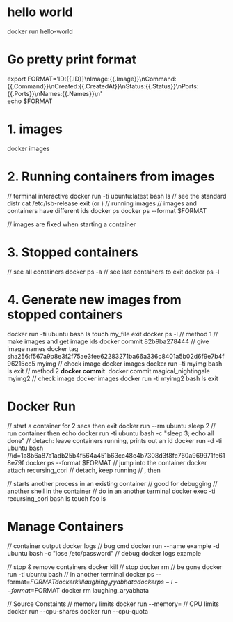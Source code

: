 # hello world
docker run hello-world

# Go pretty print format
export FORMAT='ID:{{.ID}}\nImage:{{.Image}}\nCommand:{{.Command}}\nCreated:{{.CreatedAt}}\nStatus:{{.Status}}\nPorts:{{.Ports}}\nNames:{{.Names}}\n'
<br> echo $FORMAT

# 1. images
docker images

# 2. Running containers from images
// terminal interactive
docker run -ti ubuntu:latest bash
ls
// see the standard distr
cat /etc/lsb-release
exit (or <ctrl D>)
// running images
// images and containers have different ids
docker ps
docker ps --format $FORMAT

// images are fixed when starting a container


# 3. Stopped containers
// see all containers
docker ps -a
// see last containers to exit
docker ps -l


# 4. Generate new images from stopped containers
docker run -ti ubuntu bash
ls
touch my_file
exit
docker ps -l
// method 1
// make images and get image ids
docker commit 82b9ba278444
// give image names
docker tag sha256:f567a9b8e3f2f75ae3fee62283271ba66a336c8401a5b02d6f9e7b4f96215cc5 myimg
// check image
docker images
docker run -ti myimg bash
ls
exit
// method 2
<b>docker commit <container name> <image name></b>
docker commit magical_nightingale myimg2
// check image
docker images
docker run -ti myimg2 bash
ls
exit


# Docker Run
// start a container for 2 secs then exit
docker run --rm ubuntu sleep 2
// run container then echo
docker run -ti ubuntu bash -c "sleep 3; echo all done"
// detach: leave containers running, prints out an id
docker run -d -ti ubuntu bash  //id=1a8b6a87a1adb25b4f564a451b63cc48e4b7308d3f8fc760a969971fe618e79f
docker ps --format $FORMAT
// jump into the container
docker attach recursing_cori
// detach, keep running
// <ctrl P>, then <ctrl Q>

// starts another process in an existing container
// good for debugging
// another shell in the container
// do in an another terminal
docker exec -ti recursing_cori bash
ls
touch foo
ls


# Manage Containers
// container output
docker logs <container name>
// bug cmd
docker run --name example -d ubuntu bash -c "lose /etc/password"
// debug
docker logs example

// stop & remove containers
docker kill <container name>  // stop
docker rm <container name>   // be gone
docker run -ti ubuntu bash
// in another terminal
docker ps --format=$FORMAT
docker kill laughing_aryabhata
docker ps -l --format=$FORMAT
docker rm laughing_aryabhata

// Source Constaints
// memory limits
docker run --memory=<max memory allowed>
// CPU limits
docker run --cpu-shares
docker run --cpu-quota

























